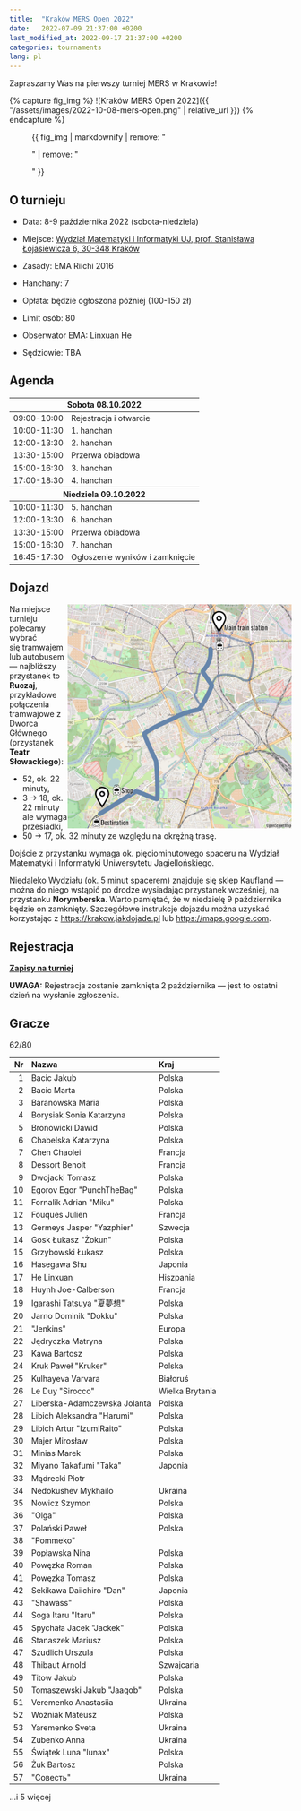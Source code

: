 ```yaml
---
title:  "Kraków MERS Open 2022"
date:   2022-07-09 21:37:00 +0200
last_modified_at: 2022-09-17 21:37:00 +0200
categories: tournaments
lang: pl
---
```


Zapraszamy Was na pierwszy turniej MERS w Krakowie!

{% capture fig_img %}
![Kraków MERS Open 2022]({{ "/assets/images/2022-10-08-mers-open.png" | relative_url }})
{% endcapture %}

<figure>
  {{ fig_img | markdownify | remove: "<p>" | remove: "</p>" }}
</figure>

## O turnieju

* Data: 8-9 października 2022 (sobota-niedziela)
* Miejsce: [Wydział Matematyki i Informatyki UJ, prof. Stanisława Łojasiewicza 6, 30-348 Kraków](https://goo.gl/maps/izBiryMK8gM9GpQd6)
* Zasady: EMA Riichi 2016
* Hanchany: 7
* Opłata: będzie ogłoszona później (100-150 zł)
* Limit osób: 80

* Obserwator EMA: Linxuan He
* Sędziowie: TBA

## Agenda

<center>
<table id="mers-2022-agenda">
<thead>
  <tr><th colspan="2">Sobota 08.10.2022</th></tr>
</thead>
<tbody>
  <tr>
    <td>09:00-10:00</td>
    <td>Rejestracja i otwarcie</td>
  </tr>
  <tr>
    <td>10:00-11:30</td>
    <td>1. hanchan</td>
  </tr>
  <tr>
    <td>12:00-13:30</td>
    <td>2. hanchan</td>
  </tr>
  <tr>
    <td>13:30-15:00</td>
    <td>Przerwa obiadowa</td>
  </tr>
  <tr>
    <td>15:00-16:30</td>
    <td>3. hanchan</td>
  </tr>
  <tr>
    <td>17:00-18:30</td>
    <td>4. hanchan</td>
  </tr>
</tbody>
<thead>
  <tr><th colspan="2">Niedziela 09.10.2022</th></tr>
</thead>
<tbody>
  <tr>
    <td>10:00-11:30</td>
    <td>5. hanchan</td>
  </tr>
  <tr>
    <td>12:00-13:30</td>
    <td>6. hanchan</td>
  </tr>
  <tr>
    <td>13:30-15:00</td>
    <td>Przerwa obiadowa</td>
  </tr>
  <tr>
    <td>15:00-16:30</td>
    <td>7. hanchan</td>
  </tr>
  <tr>
    <td>16:45-17:30</td>
    <td>Ogłoszenie wyników i zamknięcie</td>
  </tr>
</tbody>
</table>
</center>

## Dojazd

<a href="/assets/images/mers-2022-map.png">
  <img style="float: right; width: 400px; max-width: 100%;" src="/assets/images/mers-2022-map.png" alt="Mapa dojazdu" />
</a>

Na miejsce turnieju polecamy wybrać się tramwajem lub autobusem &mdash;
najbliższy przystanek to **Ruczaj**, przykładowe
połączenia tramwajowe z Dworca Głównego (przystanek **Teatr Słowackiego**):
* 52, ok. 22 minuty,
* 3 &#8594; 18, ok. 22 minuty ale wymaga przesiadki,
* 50 &#8594; 17, ok. 32 minuty ze względu na okrężną trasę.

Dojście z przystanku wymaga ok. pięciominutowego spaceru na Wydział Matematyki i
Informatyki Uniwersytetu Jagiellońskiego.

Niedaleko Wydziału (ok. 5 minut spacerem) znajduje się sklep Kaufland &mdash;
można do niego wstąpić po drodze wysiadając przystanek wcześniej, na przystanku
**Norymberska**.
Warto pamiętać, że w niedzielę 9 października będzie on zamknięty.
Szczegółowe instrukcje dojazdu można uzyskać korzystając z
<https://krakow.jakdojade.pl> lub <https://maps.google.com>.

## Rejestracja

**[Zapisy na turniej](https://forms.gle/n25tH2yqy7i7nW7DA)**

**UWAGA:** Rejestracja zostanie zamknięta 2 października &mdash; jest to
ostatni dzień na wysłanie zgłoszenia.

## Gracze

<div class="progress" style="margin-bottom: 0.5em">
	<div
		class="progress-bar progress-bar-striped"
		role="progressbar"
		style="width: calc(100%*62/80);"
		aria-valuenow="62"
		aria-valuemin="0"
		aria-valuemax="80">
		62/80
	</div>
</div>

<center id="biggus-tablus" markdown="block">

| Nr | Nazwa                        | Kraj            |
|---:|:-----------------------------|:----------------|
|  1 | Bacic Jakub                  | Polska          |
|  2 | Bacic Marta                  | Polska          |
|  3 | Baranowska Maria             | Polska          |
|  4 | Borysiak Sonia Katarzyna     | Polska          |
|  5 | Bronowicki Dawid             | Polska          |
|  6 | Chabelska Katarzyna          | Polska          |
|  7 | Chen Chaolei                 | Francja         |
|  8 | Dessort Benoit               | Francja         |
|  9 | Dwojacki Tomasz              | Polska          |
| 10 | Egorov Egor "PunchTheBag"    | Polska          |
| 11 | Fornalik Adrian "Miku"       | Polska          |
| 12 | Fouques Julien               | Francja         |
| 13 | Germeys Jasper "Yazphier"    | Szwecja         |
| 14 | Gosk Łukasz "Żokun"          | Polska          |
| 15 | Grzybowski Łukasz            | Polska          |
| 16 | Hasegawa Shu                 | Japonia         |
| 17 | He Linxuan                   | Hiszpania       |
| 18 | Huynh Joe-Calberson          | Francja         |
| 19 | Igarashi Tatsuya "夏夢想"       | Polska          |
| 20 | Jarno Dominik "Dokku"        | Polska          |
| 21 | "Jenkins"                    | Europa          |
| 22 | Jędryczka Matryna            | Polska          |
| 23 | Kawa Bartosz                 | Polska          |
| 24 | Kruk Paweł "Kruker"          | Polska          |
| 25 | Kulhayeva Varvara            | Białoruś        |
| 26 | Le Duy "Sirocco"             | Wielka Brytania |
| 27 | Liberska-Adamczewska Jolanta | Polska          |
| 28 | Libich Aleksandra "Harumi"   | Polska          |
| 29 | Libich Artur "IzumiRaito"    | Polska          |
| 30 | Majer Mirosław               | Polska          |
| 31 | Minias Marek                 | Polska          |
| 32 | Miyano Takafumi "Taka"       | Japonia         |
| 33 | Mądrecki Piotr               |                 |
| 34 | Nedokushev Mykhailo          | Ukraina         |
| 35 | Nowicz Szymon                | Polska          |
| 36 | "Olga"                       | Polska          |
| 37 | Polański Paweł               | Polska          |
| 38 | "Pommeko"                    |                 |
| 39 | Popławska Nina               | Polska          |
| 40 | Powęzka Roman                | Polska          |
| 41 | Powęzka Tomasz               | Polska          |
| 42 | Sekikawa Daiichiro "Dan"     | Japonia         |
| 43 | "Shawass"                    | Polska          |
| 44 | Soga Itaru "Itaru"           | Polska          |
| 45 | Spychała Jacek "Jackek"      | Polska          |
| 46 | Stanaszek Mariusz            | Polska          |
| 47 | Szudlich Urszula             | Polska          |
| 48 | Thibaut Arnold               | Szwajcaria      |
| 49 | Titow Jakub                  | Polska          |
| 50 | Tomaszewski Jakub "Jaaqob"   | Polska          |
| 51 | Veremenko Anastasiia         | Ukraina         |
| 52 | Woźniak Mateusz              | Polska          |
| 53 | Yaremenko Sveta              | Ukraina         |
| 54 | Zubenko Anna                 | Ukraina         |
| 55 | Świątek Luna "lunax"         | Polska          |
| 56 | Żuk Bartosz                  | Polska          |
| 57 | "Совесть"                    | Ukraina         |

</center>

...i 5 więcej
